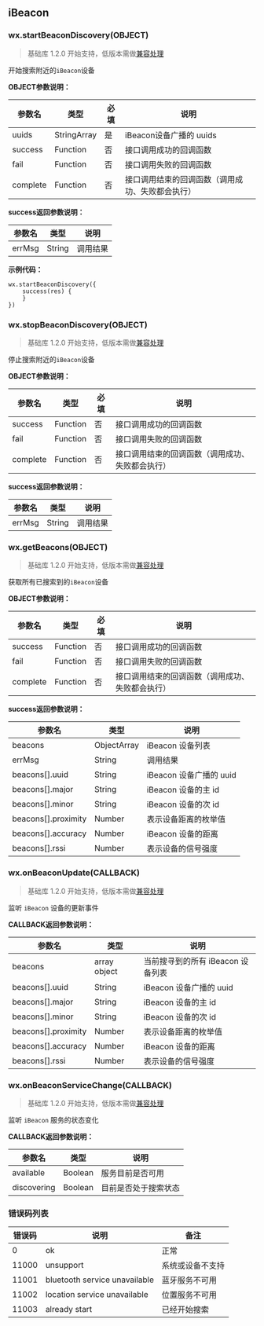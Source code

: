 <!-- https://developers.weixin.qq.com/miniprogram/dev/api/iBeacon.html -->

iBeacon
-------

### wx.startBeaconDiscovery(OBJECT)

> 基础库 1.2.0 开始支持，低版本需做[兼容处理](https://developers.weixin.qq.com/miniprogram/dev/framework/compatibility.html)

开始搜索附近的`iBeacon`设备

**OBJECT参数说明：**

  参数名     |  类型          |  必填 |  说明                       
-------------|----------------|-------|-----------------------------
  uuids      |  StringArray   |  是   |  iBeacon设备广播的 uuids    
  success    |  Function      |  否   |  接口调用成功的回调函数     
  fail       |  Function      |  否   |  接口调用失败的回调函数     
  complete   |  Function      |  否   |接口调用结束的回调函数（调用成功、失败都会执行）

**success返回参数说明：**

  参数名   |  类型     |  说明   
-----------|-----------|---------
  errMsg   |  String   | 调用结果

**示例代码：**

    wx.startBeaconDiscovery({
        success(res) {
        }
    })
    

### wx.stopBeaconDiscovery(OBJECT)

> 基础库 1.2.0 开始支持，低版本需做[兼容处理](https://developers.weixin.qq.com/miniprogram/dev/framework/compatibility.html)

停止搜索附近的`iBeacon`设备

**OBJECT参数说明：**

  参数名     |  类型       |  必填 |  说明                       
-------------|-------------|-------|-----------------------------
  success    |  Function   |  否   |  接口调用成功的回调函数     
  fail       |  Function   |  否   |  接口调用失败的回调函数     
  complete   |  Function   |  否   |接口调用结束的回调函数（调用成功、失败都会执行）

**success返回参数说明：**

  参数名   |  类型     |  说明   
-----------|-----------|---------
  errMsg   |  String   | 调用结果

### wx.getBeacons(OBJECT)

> 基础库 1.2.0 开始支持，低版本需做[兼容处理](https://developers.weixin.qq.com/miniprogram/dev/framework/compatibility.html)

获取所有已搜索到的`iBeacon`设备

**OBJECT参数说明：**

  参数名     |  类型       |  必填 |  说明                       
-------------|-------------|-------|-----------------------------
  success    |  Function   |  否   |  接口调用成功的回调函数     
  fail       |  Function   |  否   |  接口调用失败的回调函数     
  complete   |  Function   |  否   |接口调用结束的回调函数（调用成功、失败都会执行）

**success返回参数说明：**

  参数名                |  类型          |  说明                 
------------------------|----------------|-----------------------
  beacons               |  ObjectArray   |  iBeacon 设备列表     
  errMsg                |  String        |  调用结果             
  beacons[].uuid        |  String        |iBeacon 设备广播的 uuid
  beacons[].major       |  String        |  iBeacon 设备的主 id  
  beacons[].minor       |  String        |  iBeacon 设备的次 id  
  beacons[].proximity   |  Number        |  表示设备距离的枚举值 
  beacons[].accuracy    |  Number        |  iBeacon 设备的距离   
  beacons[].rssi        |  Number        |  表示设备的信号强度   

### wx.onBeaconUpdate(CALLBACK)

> 基础库 1.2.0 开始支持，低版本需做[兼容处理](https://developers.weixin.qq.com/miniprogram/dev/framework/compatibility.html)

监听 `iBeacon` 设备的更新事件

**CALLBACK返回参数说明：**

  参数名                |  类型           |  说明                    
------------------------|-----------------|--------------------------
  beacons               |  array object   |当前搜寻到的所有 iBeacon 设备列表
  beacons[].uuid        |  String         |  iBeacon 设备广播的 uuid 
  beacons[].major       |  String         |  iBeacon 设备的主 id     
  beacons[].minor       |  String         |  iBeacon 设备的次 id     
  beacons[].proximity   |  Number         |  表示设备距离的枚举值    
  beacons[].accuracy    |  Number         |  iBeacon 设备的距离      
  beacons[].rssi        |  Number         |  表示设备的信号强度      

### wx.onBeaconServiceChange(CALLBACK)

> 基础库 1.2.0 开始支持，低版本需做[兼容处理](https://developers.weixin.qq.com/miniprogram/dev/framework/compatibility.html)

监听 `iBeacon` 服务的状态变化

**CALLBACK返回参数说明：**

  参数名        |  类型      |  说明         
----------------|------------|---------------
  available     |  Boolean   |服务目前是否可用
  discovering   |  Boolean   |目前是否处于搜索状态

### 错误码列表

  错误码  |  说明                            |  备注       
----------|----------------------------------|-------------
  0       |  ok                              |  正常       
  11000   |  unsupport                       |系统或设备不支持
  11001   |  bluetooth service unavailable   |蓝牙服务不可用
  11002   |  location service unavailable    |位置服务不可用
  11003   |  already start                   | 已经开始搜索
